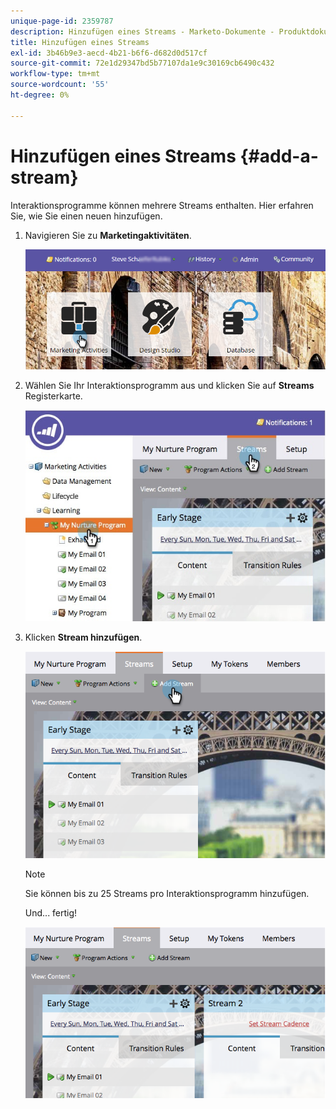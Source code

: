```yaml
---
unique-page-id: 2359787
description: Hinzufügen eines Streams - Marketo-Dokumente - Produktdokumentation
title: Hinzufügen eines Streams
exl-id: 3b46b9e3-aecd-4b21-b6f6-d682d0d517cf
source-git-commit: 72e1d29347bd5b77107da1e9c30169cb6490c432
workflow-type: tm+mt
source-wordcount: '55'
ht-degree: 0%

---
```


# Hinzufügen eines Streams {#add-a-stream}

Interaktionsprogramme können mehrere Streams enthalten. Hier erfahren Sie, wie Sie einen neuen hinzufügen.

1. Navigieren Sie zu **Marketingaktivitäten**.

   ![](assets/login-marketing-activities-2.png)

1. Wählen Sie Ihr Interaktionsprogramm aus und klicken Sie auf **Streams** Registerkarte.

   ![](assets/streamstablifecycle.jpg)

1. Klicken **Stream hinzufügen**.

   ![](assets/image2014-9-15-16-3a56-3a23.png)

   >[!NOTE]
   >
   >Sie können bis zu 25 Streams pro Interaktionsprogramm hinzufügen.

   Und... fertig!

   ![](assets/image2014-9-15-16-3a56-3a27.png)

